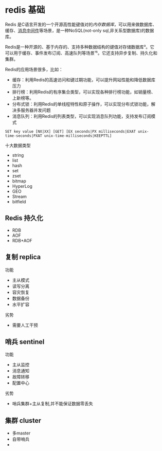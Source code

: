 # redis 基础

Redis 是C语言开发的一个开源高性能键值对的*内存数据库*，可以用来做数据库、缓存、[消息中间件](https://so.csdn.net/so/search?q=消息中间件&spm=1001.2101.3001.7020)等场景，是一种NoSQL(not-only sql,非关系型数据库)的数据库。

Redis是一种开源的、基于内存的、支持多种数据结构的键值对存储数据库³。它可以用于缓存、事件发布订阅、高速队列等场景¹⁵。它还支持异步复制、持久化和集群。

Redis的应用场景很多，比如：

- 缓存：利用Redis的高速访问和键过期功能，可以提升网站性能和降低数据库压力
- 排行榜：利用Redis的有序集合类型，可以实现各种排行榜功能，如销量榜、上新榜等。
- 分布式锁：利用Redis的单线程特性和原子操作，可以实现分布式锁功能，解决多服务器并发问题
- 消息队列：利用Redis的列表类型，可以实现消息队列功能，支持发布订阅模式







```
SET key value [NX|XX] [GET] [EX seconds|PX milliseconds|EXAT unix-time-seconds|PXAT unix-time-milliseconds|KEEPTTL]
```

十大数据类型

- string
- list
- hash
- set
- zset
- bitmap
- HyperLog
- GEO
- Stream
- bitfield

## Redis 持久化

- RDB
- AOF
- RDB+AOF

## 复制 replica

功能

- 主从模式
- 读写分离
- 容灾恢复
- 数据备份
- 水平扩容

劣势

- 需要人工干预

## 哨兵 sentinel

功能

- 主从监控
- 消息通知
- 故障转移
- 配置中心

劣势

- 哨兵集群+主从复制,并不能保证数据零丢失

## 集群 cluster

- 多master
- 自带哨兵
- 
